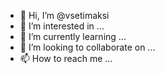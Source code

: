 - 👋 Hi, I’m @vsetimaksi
- 👀 I’m interested in ...
- 🌱 I’m currently learning ...
- 💞️ I’m looking to collaborate on ...
- 📫 How to reach me ...

<!---
vsetimaksi/vsetimaksi is a ✨ special ✨ repository because its `README.md` (this file) appears on your GitHub profile.
You can click the Preview link to take a look at your changes.
--->
